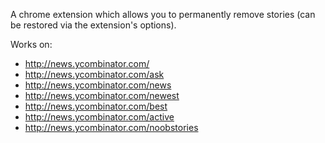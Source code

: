 A chrome extension which allows you to permanently remove stories (can be 
restored via the extension's options).

Works on:

- http://news.ycombinator.com/
- http://news.ycombinator.com/ask
- http://news.ycombinator.com/news
- http://news.ycombinator.com/newest
- http://news.ycombinator.com/best
- http://news.ycombinator.com/active
- http://news.ycombinator.com/noobstories
